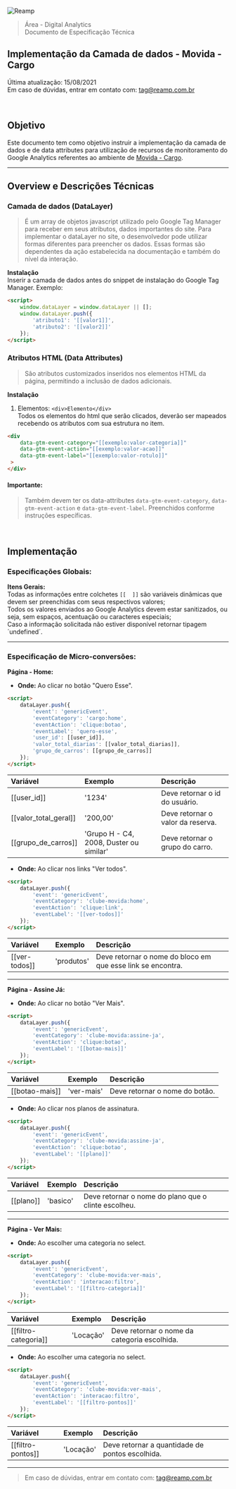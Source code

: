 ![Reamp](https://github.com/adtechReamp/client/blob/main/logo.png?raw=true)

> Área - Digital Analytics <br />
> Documento de Especificação Técnica


## Implementação da Camada de dados - Movida - Cargo
Última atualização: 15/08/2021 <br />
Em caso de dúvidas, entrar em contato com: [tag@reamp.com.br](tag@reamp.com.br)

<br />

## Objetivo
Este documento tem como objetivo instruir a implementação da camada de dados e de data attributes para utilização de recursos de monitoramento do Google Analytics referentes ao ambiente de [Movida - Cargo](https://www.movida.com.br/cargo).


---

## Overview e Descrições Técnicas

### Camada de dados (DataLayer)

> É um array de objetos javascript utilizado pelo Google Tag Manager para receber em seus atributos, dados importantes do site.
Para implementar o dataLayer no site, o desenvolvedor pode utilizar formas diferentes para preencher os dados. Essas formas são dependentes da ação estabelecida na documentação e também do nível da interação.

**Instalação**<br />
Inserir a camada de dados antes do snippet de instalação do Google Tag Manager. Exemplo:


```html
<script>
	window.dataLayer = window.dataLayer || [];
	window.dataLayer.push({
		'atributo1': '[[valor1]]',
		'atributo2': '[[valor2]]'
	});
</script>
```

### Atributos HTML (Data Attributes)

> São atributos customizados inseridos nos elementos HTML da página, permitindo a inclusão de dados adicionais.

**Instalação**
1. Elementos: ```<div>Elemento</div>``` <br />
Todos os elementos do html que serão clicados, deverão ser mapeados recebendo os atributos com sua estrutura no item.

```html
<div 	
    data-gtm-event-category="[[exemplo:valor-categoria]]"
 	data-gtm-event-action="[[exemplo:valor-acao]]"
 	data-gtm-event-label="[[exemplo:valor-rotulo]]"
 >
</div>
```

#### Importante:
> Também devem ter os data-attributes `data-gtm-event-category`, `data-gtm-event-action` e `data-gtm-event-label`. Preenchidos conforme instruções específicas.

<br />

## Implementação


### Especificações Globais:

**Itens Gerais:**<br />
Todas as informações entre colchetes `[[  ]]` são variáveis dinâmicas que devem ser preenchidas com seus respectivos valores; <br />
Todos os valores enviados ao Google Analytics devem estar sanitizados, ou seja, sem espaços, acentuação ou caracteres especiais; <br />
Caso a informação solicitada não estiver disponível retornar tipagem ´undefined´.

---

### Especificação de Micro-conversões:

**Página - Home:**<br />

- **Onde:** Ao clicar no botão "Quero Esse".

```html
<script>
	dataLayer.push({
		'event': 'genericEvent',
		'eventCategory': 'cargo:home',
		'eventAction': 'clique:botao',
		'eventLabel': 'quero-esse',
		'user_id': [[user_id]],
		'valor_total_diarias': [[valor_total_diarias]],
		'grupo_de_carros': [[grupo_de_carros]]
	});
</script>
```


| Variável 				| Exemplo 				| Descrição 									|
| :--------------------	| :-------------------- | :-------------------------------------------	|
| [[user_id]] 			| '1234'				| Deve retornar o id do usuário.										|
| [[valor_total_geral]]			| '200,00'				| Deve retornar o valor da reserva.										|
| [[grupo_de_carros]]			| 'Grupo H - C4, 2008, Duster ou similar'				| Deve retornar o grupo do carro.										|

- **Onde:** Ao clicar nos links "Ver todos".

```html
<script>
	dataLayer.push({
		'event': 'genericEvent',
		'eventCategory': 'clube-movida:home',
		'eventAction': 'clique:link',
		'eventLabel': '[[ver-todos]]'
	});
</script>
```


| Variável 				| Exemplo 				| Descrição 									|
| :--------------------	| :-------------------- | :-------------------------------------------	|
| [[ver-todos]]			| 'produtos'				| Deve retornar o nome do bloco em que esse link se encontra. 										|

---

**Página - Assine Já:**<br />

- **Onde:** Ao clicar no botão "Ver Mais".

```html
<script>
	dataLayer.push({
		'event': 'genericEvent',
		'eventCategory': 'clube-movida:assine-ja',
		'eventAction': 'clique:botao',
		'eventLabel': '[[botao-mais]]'
	});
</script>
```


| Variável 				| Exemplo 				| Descrição 									|
| :--------------------	| :-------------------- | :-------------------------------------------	|
| [[botao-mais]]			| 'ver-mais'				| Deve retornar o nome do botão.										|

- **Onde:** Ao clicar nos planos de assinatura.

```html
<script>
	dataLayer.push({
		'event': 'genericEvent',
		'eventCategory': 'clube-movida:assine-ja',
		'eventAction': 'clique:botao',
		'eventLabel': '[[plano]]'
	});
</script>
```


| Variável 				| Exemplo 				| Descrição 									|
| :--------------------	| :-------------------- | :-------------------------------------------	|
| [[plano]]			| 'basico'				| Deve retornar o nome do plano que o clinte escolheu. 										|

---

**Página - Ver Mais:**<br />

- **Onde:**  Ao escolher uma categoria no select.

```html
<script>
	dataLayer.push({
		'event': 'genericEvent',
		'eventCategory': 'clube-movida:ver-mais',
		'eventAction': 'interacao:filtro',
		'eventLabel': '[[filtro-categoria]]'
	});
</script>
```


| Variável 				| Exemplo 				| Descrição 									|
| :--------------------	| :-------------------- | :-------------------------------------------	|
| [[filtro-categoria]]			| 'Locação'				| Deve retornar o nome da categoria escolhida.										|

- **Onde:**  Ao escolher uma categoria no select.

```html
<script>
	dataLayer.push({
		'event': 'genericEvent',
		'eventCategory': 'clube-movida:ver-mais',
		'eventAction': 'interacao:filtro',
		'eventLabel': '[[filtro-pontos]]'
	});
</script>
```


| Variável 				| Exemplo 				| Descrição 									|
| :--------------------	| :-------------------- | :-------------------------------------------	|
| [[filtro-pontos]]			| 'Locação'				| Deve retornar a quantidade de pontos escolhida.									|

---

> Em caso de dúvidas, entrar em contato com: [tag@reamp.com.br](tag@reamp.com.br)

<script>
  document.addEventListener("DOMContentLoaded", function(event) {
    document.querySelectorAll("h1 a")[0].style.display = 'none';
  });
</script>